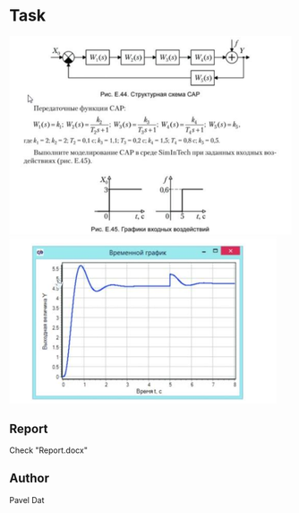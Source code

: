 # Task

<img src="https://github.com/paveldat/University/blob/main/Computer%20simulation%20environments/lab%202/img/1.png">

<img src="https://github.com/paveldat/University/blob/main/Computer%20simulation%20environments/lab%202/img/2.png">

## Report
Check "Report.docx"

## Author
Pavel Dat